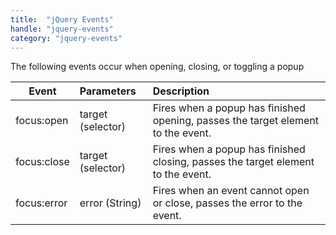 ```yaml
---
title:  "jQuery Events"
handle: "jquery-events"
category: "jquery-events"
---
```


The following events occur when opening, closing, or toggling a popup

| Event        | Parameters          | Description  |
| ------------- |:-------------| :-----|
| focus:open     | target (selector) | Fires when a popup has finished opening, passes the target element to the event. |
| focus:close    | target (selector)     |   Fires when a popup has finished closing, passes the target element to the event. |
| focus:error | error (String)      | Fires when an event cannot open or close, passes the error to the event. |
